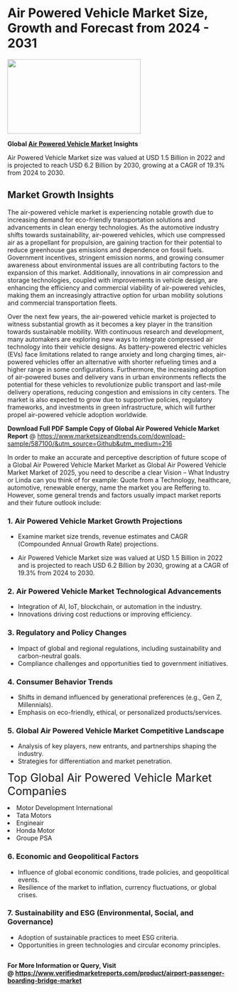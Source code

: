 <H1>Air Powered Vehicle Market Size, Growth and Forecast from 2024 - 2031</H1><img class="aligncenter size-medium wp-image-584254" src="https://thirdeyenews.in/wp-content/uploads/2024/09/Global-Market-Research-300x168.jpeg" alt="" width="300" height="168" /><p><strong>Global&nbsp;<a href="https://www.marketsizeandtrends.com/download-sample/587100/&amp;utm_source=Github&utm_medium=216">Air Powered Vehicle Market</a> Insights</strong></p><p>Air Powered Vehicle Market size was valued at USD 1.5 Billion in 2022 and is projected to reach USD 6.2 Billion by 2030, growing at a CAGR of 19.3% from 2024 to 2030.</p><p><h2>Market Growth Insights</h2> <p>The air-powered vehicle market is experiencing notable growth due to increasing demand for eco-friendly transportation solutions and advancements in clean energy technologies. As the automotive industry shifts towards sustainability, air-powered vehicles, which use compressed air as a propellant for propulsion, are gaining traction for their potential to reduce greenhouse gas emissions and dependence on fossil fuels. Government incentives, stringent emission norms, and growing consumer awareness about environmental issues are all contributing factors to the expansion of this market. Additionally, innovations in air compression and storage technologies, coupled with improvements in vehicle design, are enhancing the efficiency and commercial viability of air-powered vehicles, making them an increasingly attractive option for urban mobility solutions and commercial transportation fleets. </p> <p>Over the next few years, the air-powered vehicle market is projected to witness substantial growth as it becomes a key player in the transition towards sustainable mobility. With continuous research and development, many automakers are exploring new ways to integrate compressed air technology into their vehicle designs. As battery-powered electric vehicles (EVs) face limitations related to range anxiety and long charging times, air-powered vehicles offer an alternative with shorter refueling times and a higher range in some configurations. Furthermore, the increasing adoption of air-powered buses and delivery vans in urban environments reflects the potential for these vehicles to revolutionize public transport and last-mile delivery operations, reducing congestion and emissions in city centers. The market is also expected to grow due to supportive policies, regulatory frameworks, and investments in green infrastructure, which will further propel air-powered vehicle adoption worldwide. </p><p><span class=""><strong>Download Full PDF Sample Copy of Global Air Powered Vehicle Market Report</strong> @ <a href="https://www.marketsizeandtrends.com/download-sample/587100/&amp;utm_source=Github&utm_medium=216" target="_blank">https://www.marketsizeandtrends.com/download-sample/587100/&amp;utm_source=Github&utm_medium=216</a></span></p><p>In order to make an accurate and perceptive description of future scope of a Global&nbsp;Air Powered Vehicle Market Market as Global&nbsp;Air Powered Vehicle Market Market of 2025, you need to describe a clear Vision &ndash; What Industry or Linda can you think of for example: Quote from a Technology, healthcare, automotive, renewable energy, name the market you are Reffering to. However, some general trends and factors usually impact market reports and their future outlook include:</p><h3>1.&nbsp;<strong>Air Powered Vehicle Market Growth Projections</strong></h3><ul><li>Examine market size trends, revenue estimates and CAGR (Compounded Annual Growth Rate) projections.</li><li><p>Air Powered Vehicle Market size was valued at USD 1.5 Billion in 2022 and is projected to reach USD 6.2 Billion by 2030, growing at a CAGR of 19.3% from 2024 to 2030.</p></li></ul><h3>2.&nbsp;<strong>Air Powered Vehicle Market Technological Advancements</strong></h3><ul><li>Integration of AI, IoT, blockchain, or automation in the industry.</li><li>Innovations driving cost reductions or improving efficiency.</li></ul><h3>3.&nbsp;<strong>Regulatory and Policy Changes</strong></h3><ul><li>Impact of global and regional regulations, including sustainability and carbon-neutral goals.</li><li>Compliance challenges and opportunities tied to government initiatives.</li></ul><h3>4.&nbsp;<strong>Consumer Behavior Trends</strong></h3><ul><li>Shifts in demand influenced by generational preferences (e.g., Gen Z, Millennials).</li><li>Emphasis on eco-friendly, ethical, or personalized products/services.</li></ul><h3>5.&nbsp;<strong>Global Air Powered Vehicle Market Competitive Landscape</strong></h3><ul><li>Analysis of key players, new entrants, and partnerships shaping the industry.</li><li>Strategies for differentiation and market penetration.</li></ul><p data-pm-slice="1 1 []"><span style="color: inherit; font-family: inherit; font-size: 25px;">Top Global Air Powered Vehicle Market Companies</span></p><div class="" data-test-id=""><p><li>Motor Development International</li><li> Tata Motors</li><li> Engineair</li><li> Honda Motor</li><li> Groupe PSA</li></p></div><h3>6.&nbsp;<strong>Economic and Geopolitical Factors</strong></h3><ul><li>Influence of global economic conditions, trade policies, and geopolitical events.</li><li>Resilience of the market to inflation, currency fluctuations, or global crises.</li></ul><h3>7.&nbsp;<strong>Sustainability and ESG (Environmental, Social, and Governance)</strong></h3><ul><li>Adoption of sustainable practices to meet ESG criteria.</li><li>Opportunities in green technologies and circular economy principles.</li></ul><h2><strong style="font-size: 14px;">For More Information or Query, Visit @&nbsp;</strong><a style="background-color: #ffffff; font-size: 14px;" href="https://www.marketsizeandtrends.com/report/air-powered-vehicle-market/" target="_blank">https://www.verifiedmarketreports.com/product/airport-passenger-boarding-bridge-market</a></h2>
